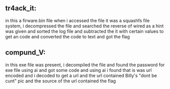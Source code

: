 ## tr4ack_it:
in this a firware.bin file when i accessed the file it was a squashfs file system, i decompressed the file and searched the reverse of wired as a hint was given and sorted the log file and subtracted the it with certain values to get an code and converted the code to text and got the flag
## compund_V:
in this exe file was present, i decompiled the file and found the password for exe file using ai and got some code and using ai i found that is was url encoded and i decoded to get a url and the url contained Billy's "dont be cunt" pic and the source of the url contained the flag
